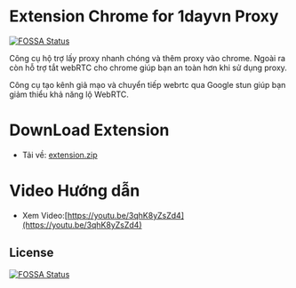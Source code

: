 # Extension Chrome for 1dayvn Proxy
[![FOSSA Status](https://app.fossa.com/api/projects/git%2Bgithub.com%2F2movn%2Fextension-1proxy.svg?type=shield)](https://app.fossa.com/projects/git%2Bgithub.com%2F2movn%2Fextension-1proxy?ref=badge_shield)

Công cụ hộ trợ lấy proxy nhanh chóng và thêm proxy vào chrome. Ngoài ra còn hỗ trợ tắt webRTC cho chrome giúp bạn an toàn hơn khi sử dụng proxy.

Công cụ tạo kênh giả mạo và chuyển tiếp webrtc qua Google stun giúp bạn giảm thiểu khả năng lộ WebRTC.
# DownLoad Extension
- Tải về: [extension.zip](https://github.com/2movn/extension-1proxy/releases/download/1.0.0/extension.zip)
# Video Hướng dẫn
 - Xem Video:[https://youtu.be/3qhK8yZsZd4](https://youtu.be/3qhK8yZsZd4)


## License
[![FOSSA Status](https://app.fossa.com/api/projects/git%2Bgithub.com%2F2movn%2Fextension-1proxy.svg?type=large)](https://app.fossa.com/projects/git%2Bgithub.com%2F2movn%2Fextension-1proxy?ref=badge_large)
